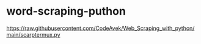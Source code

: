 # word-scraping-puthon
https://raw.githubusercontent.com/CodeAvek/Web_Scraping_with_python/main/scarptermux.py
